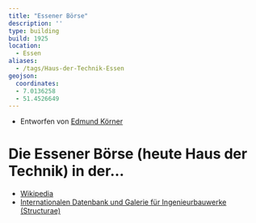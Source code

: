 ```yaml
---
title: "Essener Börse"
description: ''
type: building
build: 1925
location:
  - Essen
aliases:
  - /tags/Haus-der-Technik-Essen
geojson:
  coordinates:
  - 7.0136258
  - 51.4526649
---
```


* Entworfen von [Edmund Körner](/tags/Edmund-Körner)

# Die Essener Börse (heute Haus der Technik) in der...
* [Wikipedia](https://de.wikipedia.org/wiki/Haus_der_Technik_(Essen))
* [Internationalen Datenbank und Galerie für Ingenieurbauwerke (Structurae)](https://structurae.net/de/bauwerke/haus-der-technik)
